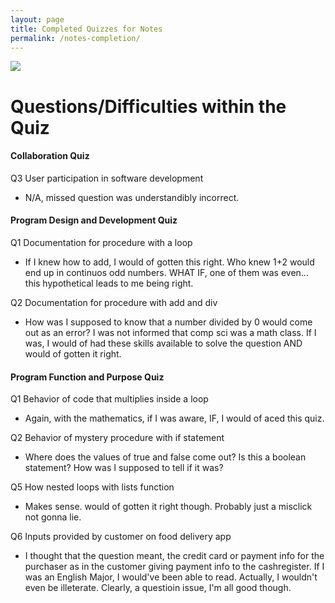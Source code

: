 ```yaml
---
layout: page
title: Completed Quizzes for Notes
permalink: /notes-completion/
---
```


![]({{site.baseurl}}/images/Quiz-Completion.PNG)

# Questions/Difficulties within the Quiz

#### Collaboration Quiz

Q3 User participation in software development
- N/A, missed question was understandibly incorrect.

#### Program Design and Development Quiz

Q1 Documentation for procedure with a loop
- If I knew how to add, I would of gotten this right. Who knew 1+2 would end up in continuos odd numbers. WHAT IF, one of them was even... this hypothetical leads to me being right.

Q2 Documentation for procedure with add and div
- How was I supposed to know that a number divided by 0 would come out as an error? I was not informed that comp sci was a math class. If I was, I would of had these skills available to solve the question AND would of gotten it right. 

#### Program Function and Purpose Quiz

Q1 Behavior of code that multiplies inside a loop 
- Again, with the mathematics, if I was aware, IF, I would of aced this quiz.

Q2 Behavior of mystery procedure with if statement
- Where does the values of true and false come out? Is this a boolean statement? How was I supposed to tell if it was? 

Q5 How nested loops with lists function
- Makes sense. would of gotten it right though. Probably just a misclick not gonna lie. 

Q6 Inputs provided by customer on food delivery app
- I thought that the question meant, the credit card or payment info for the purchaser as in the customer giving payment info to the cashregister. If I was an English Major, I would've been able to read. Actually, I wouldn't even be illeterate. Clearly, a questioin issue, I'm all good though.